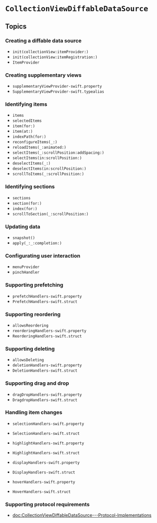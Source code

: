 # ``CollectionViewDiffableDataSource``

## Topics

### Creating a diffable data source

- ``init(collectionView:itemProvider:)``
- ``init(collectionView:itemRegistration:)``
- ``ItemProvider``

### Creating supplementary views

- ``supplementaryViewProvider-swift.property``
- ``SupplementaryViewProvider-swift.typealias``

### Identifying items

- ``items``
- ``selectedItems``
- ``item(for:)``
- ``item(at:)``
- ``indexPath(for:)``
- ``reconfigureItems(_:)``
- ``reloadItems(_:animated:)``
- ``selectItems(_:scrollPosition:addSpacing:)``
- ``selectItems(in:scrollPosition:)``
- ``deselectItems(_:)``
- ``deselectItems(in:scrollPosition:)``
- ``scrollToItems(_:scrollPosition:)``

### Identifying sections

- ``sections``
- ``section(for:)``
- ``index(for:)``
- ``scrollToSection(_:scrollPosition:)``

### Updating data

- ``snapshot()``
- ``apply(_:_:completion:)``

### Configurating user interaction

- ``menuProvider``
- ``pinchHandler``

### Supporting prefetching

- ``prefetchHandlers-swift.property``
- ``PrefetchHandlers-swift.struct``

### Supporting reordering

- ``allowsReordering``
- ``reorderingHandlers-swift.property``
- ``ReorderingHandlers-swift.struct``

### Supporting deleting

- ``allowsDeleting``
- ``deletionHandlers-swift.property``
- ``DeletionHandlers-swift.struct``

### Supporting drag and drop

- ``dragDropHandlers-swift.property``
- ``DragdropHandlers-swift.struct``

### Handling item changes

- ``selectionHandlers-swift.property``
- ``SelectionHandlers-swift.struct``

- ``highlightHandlers-swift.property``
- ``HighlightHandlers-swift.struct``

- ``displayHandlers-swift.property``
- ``DisplayHandlers-swift.struct``

- ``hoverHandlers-swift.property``
- ``HoverHandlers-swift.struct``

### Supporting protocol requirements

- <doc:CollectionViewDiffableDataSource---Protocol-Implementations>

